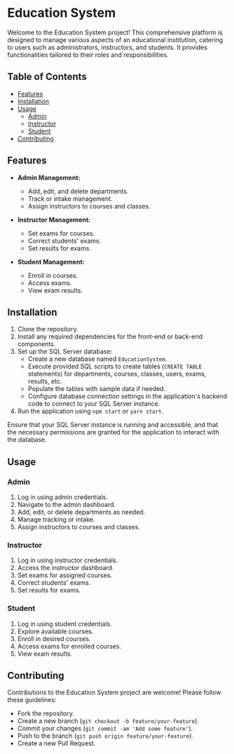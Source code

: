 # Education System

Welcome to the Education System project! This comprehensive platform is designed to manage various aspects of an educational institution, catering to users such as administrators, instructors, and students. It provides functionalities tailored to their roles and responsibilities.

## Table of Contents

- [Features](#features)
- [Installation](#installation)
- [Usage](#usage)
  - [Admin](#admin)
  - [Instructor](#instructor)
  - [Student](#student)
- [Contributing](#contributing)

## Features

- **Admin Management:**
  - Add, edit, and delete departments.
  - Track or intake management.
  - Assign instructors to courses and classes.

- **Instructor Management:**
  - Set exams for courses.
  - Correct students' exams.
  - Set results for exams.

- **Student Management:**
  - Enroll in courses.
  - Access exams.
  - View exam results.

## Installation

1. Clone the repository.
2. Install any required dependencies for the front-end or back-end components.
3. Set up the SQL Server database:
   - Create a new database named `EducationSystem`.
   - Execute provided SQL scripts to create tables (`CREATE TABLE` statements) for departments, courses, classes, users, exams, results, etc.
   - Populate the tables with sample data if needed.
   - Configure database connection settings in the application's backend code to connect to your SQL Server instance.
4. Run the application using `npm start` or `yarn start`.

Ensure that your SQL Server instance is running and accessible, and that the necessary permissions are granted for the application to interact with the database.

## Usage

### Admin

1. Log in using admin credentials.
2. Navigate to the admin dashboard.
3. Add, edit, or delete departments as needed.
4. Manage tracking or intake.
5. Assign instructors to courses and classes.

### Instructor

1. Log in using instructor credentials.
2. Access the instructor dashboard.
3. Set exams for assigned courses.
4. Correct students' exams.
5. Set results for exams.

### Student

1. Log in using student credentials.
2. Explore available courses.
3. Enroll in desired courses.
4. Access exams for enrolled courses.
5. View exam results.

## Contributing

Contributions to the Education System project are welcome! Please follow these guidelines:
- Fork the repository.
- Create a new branch (`git checkout -b feature/your-feature`).
- Commit your changes (`git commit -am 'Add some feature'`).
- Push to the branch (`git push origin feature/your-feature`).
- Create a new Pull Request.
